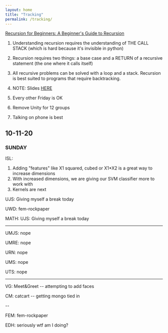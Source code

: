 ```yaml
---
layout: home
title: "Tracking"
permalink: /tracking/
---
```



[Recursion for Beginners: A Beginner's Guide to Recursion](https://www.youtube.com/watch?v=AfBqVVKg4GE)

1. Understanding recursion requires the understanding of THE CALL STACK (which is hard because it's invisible in python)
2. Recursion requires two things: a base case and a RETURN of a recursive statement (the one where it calls itself)
3. All recursive problems can be solved with a loop and a stack. Recursion is best suited to programs that require backtracking. 
4. NOTE: Slides [HERE](https://docs.google.com/presentation/d/149zzXcV_34DIZ50OJIfau1L0GDpMvc9VDk2szPVELsI/edit#slide=id.p)


5. Every other Friday is OK
6. Remove Unity for 12 groups
7. Talking on phone is best
   

## 10-11-20

### SUNDAY

ISL:
1. Adding "features" like X1 squared, cubed or X1*X2 is a great way to increase dimensions
2. With increased dimensions, we are giving our SVM classifier more to work with
3. Kernels are next

UJS: Giving myself a break today

UWD: fem-rockpaper

MATH: UJS: Giving myself a break today

---

UMJS: nope

UMRE: nope

URN: nope

UMS: nope

UTS: nope

---

VG: Meet&Greet -- attempting to add faces

CM: catcart -- getting mongo tied in

--

FEM: fem-rockpaper

EDH: seriously wtf am I doing?

